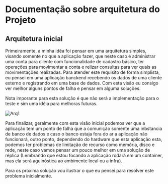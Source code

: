 # Documentação sobre arquitetura do Projeto

## Arquitetura inicial

Primeiramente, a minha idéa foi pensar em uma arquitetura simples, visando somente no que a aplicação fazer, que neste caso é administrar uma conta para cliente com funcionalidade de cadastro básico, ter operações para movimentar a conta e relizar consultas para ver quais as movimentações realizadas. Para atender este requisito de forma simplista, eu pensei em uma aplicação banckend recebendo os dados de uma cliente externo e registrando em uma base de dados. Com esta visão eu consigo ver melhor alguns pontos de falha e pensar em alguma soluções.

Nota imporante para esta solução é que não será a implementação para o teste e sim uma idéia para melhoras futuras.

![Arq1](https://github.com/ander-f-silva/account-service/blob/main/document/image/start_architecture.png)

Para finalizar, geralmente com esta visão inicial podemos ver que a aplicação tem um ponto de falha que a comunição somente uma inbstancia de banco de dados e caso o banco estaja fora do ar a aplicação não funcionará, outro ponto, dependendo do hardware que esta aplicação esta, podemos ter problemas de limitação de recurso como memória, disco e rede, neste caso vamos pensar um pouco melhor em uma solução de réplica (Lembrando que estou focando a aplicação rodará em um container, mas ela será aguinóstica ao ambimente local ou a infra). 

Para os próxima solução vou ilustrar o que eu pensei para resolver este problema inicialmente. 